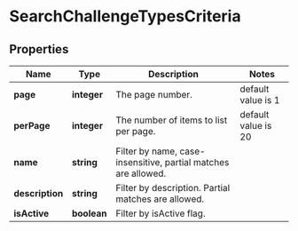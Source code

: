 # SearchChallengeTypesCriteria

## Properties

Name | Type | Description | Notes
------------ | ------------- | ------------- | -------------
**page** | **integer** | The page number. | default value is 1
**perPage** | **integer** | The number of items to list per page. | default value is 20
**name** | **string** | Filter by name, case-insensitive, partial matches are allowed. | 
**description** | **string** | Filter by description.  Partial matches are allowed. | 
**isActive** | **boolean** | Filter by isActive flag. | 
